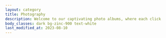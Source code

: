 ```yaml
---
layout: category
title: Photography
description: Welcome to our captivating photo albums, where each click unlocks a world of visual storytelling. Immerse yourself in a collection of stunning photographs that capture moments, emotions, and narratives, inviting you to explore the beauty and depth of our creative vision. Whether you're seeking breathtaking landscapes, intimate portraits, or artistic abstractions, our albums offer a journey of inspiration and connection, allowing you to experience the world through our lens. Join us in this visual adventure and let the images speak volumes.
body_classes: dark bg-zinc-900 text-white
last_modified_at: 2023-08-10
---
```

